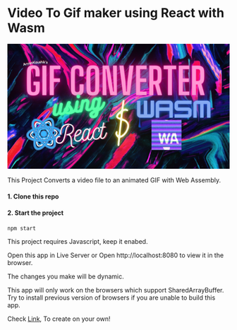 # Video To Gif maker using React with Wasm

![Video to gif](https://github.com/aryankaushik-git/gif_creator_wasm/blob/main/gif_creator.png)

This Project Converts a video file to an animated GIF with Web Assembly. 


#### 1. Clone this repo

#### 2. Start the project
```
npm start
```

This project requires Javascript, keep it enabed. 

Open this app in Live Server or Open http://localhost:8080 to view it in the browser.

The changes you make will be dynamic.

This app will only work on the browsers which support SharedArrayBuffer.
Try to install previous version of browsers if you are unable to build this app.

Check [Link](https://www.wasm.builders/aryank21/gif-creator-using-wasm-27fl), To create on your own!


